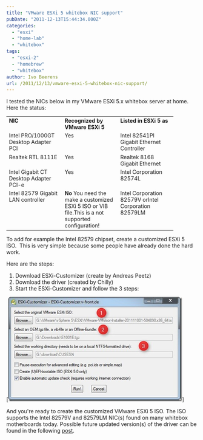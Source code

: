 ```yaml
---
title: "VMware ESXi 5 whitebox NIC support"
pubDate: "2011-12-13T15:44:34.000Z"
categories: 
  - "esxi"
  - "home-lab"
  - "whitebox"
tags: 
  - "esxi-2"
  - "homebrew"
  - "whitebox"
author: Ivo Beerens
url: /2011/12/13/vmware-esxi-5-whitebox-nic-support/
---
```


I tested the NICs below in my VMware ESXi 5.x whitebox server at home. Here the status:
<table border="0" width="400" cellspacing="0" cellpadding="2"><tbody><tr><td valign="top" width="133"><strong><span>NIC</span></strong></td><td valign="top" width="133"><strong><span >Recognized by VMware ESXi 5</span></strong></td><td valign="top" width="133"><strong><span >Listed in ESXi 5 as</span></strong></td></tr><tr><td valign="top" width="133"><span >Intel PRO/1000GT Desktop Adapter PCI</span></td><td valign="top" width="133"><span >Yes</span></td><td valign="top" width="133"><span >Intel 82541PI Gigabit Ethernet Controller</span></td></tr><tr><td valign="top" width="133"><span >Realtek RTL 8111E</span></td><td valign="top" width="133"><span >Yes</span></td><td valign="top" width="133"><span >Realtek 8168 Gigabit Ethernet</span></td></tr><tr><td valign="top" width="133"><span >Intel Gigabit CT Desktop Adapter PCI-e</span></td><td valign="top" width="133"><span >Yes</span></td><td valign="top" width="133"><span >Intel Corporation 82574L</span></td></tr><tr><td valign="top" width="133"><span >Intel 82579 Gigabit LAN controller</span></td><td valign="top" width="133"><span ><span ><strong>No </strong>You need the make a customized ESXi 5 ISO or VIB file.</span></span>This is a not supported configuration!</td><td valign="top" width="133"><span ><span >Intel Corporation 82579V&nbsp;</span></span>orIntel Corporation 82579LM</td></tr></tbody></table>

To add for example the Intel 82579 chipset, create a customized ESXi 5 ISO.  This is very simple because some people have already done the hard work.

Here are the steps:

1. Download ESXi-Customizer (create by Andreas Peetz)
2. Download the driver (created by Chilly)
3. Start the ESXi-Customizer and follow the 3 steps:

[![2011-12-04 17h03_20](images/2011-12-04-17h03_20_thumb.jpg)]

And you're ready to create the customized VMware ESXi 5 ISO. The ISO supports the Intel 82579V and 82579LM NIC(s) found on many whitebox motherboards today. Possible future updated version(s) of the driver can be found in the following [post](http://hardforum.com/showthread.php?t=1607992).